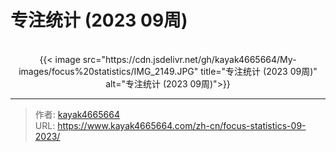 # 专注统计 (2023 09周)


<!--more-->
<br/> 
<div align="center">
{{< image src="https://cdn.jsdelivr.net/gh/kayak4665664/My-images/focus%20statistics/IMG_2149.JPG" title="专注统计 (2023 09周)" alt="专注统计 (2023 09周)">}}
</div>


---

> 作者: [kayak4665664](https://github.com/kayak4665664)  
> URL: https://www.kayak4665664.com/zh-cn/focus-statistics-09-2023/  

